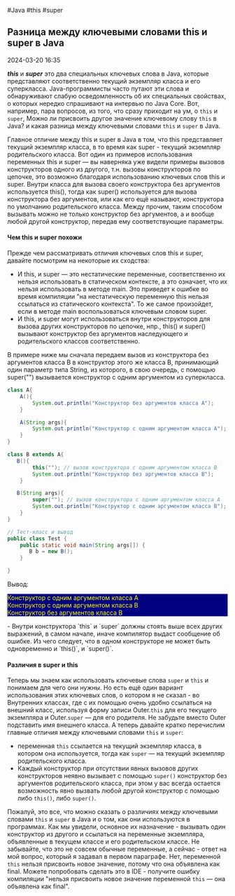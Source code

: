 
#Java #this #super
## Разница между ключевыми словами this и super в Java

2024-03-20 16:35

**_this_** и **_super_** это два специальных ключевых слова в Java, которые представляют соответственно текущий экземпляр класса и его суперкласса. Java-программисты часто путают эти слова и обнаруживают слабую осведомленность об их специальных свойствах, о которых нередко спрашивают на интервью по Java Сore. Вот, например, пара вопросов, из того, что сразу приходит на ум, о `this` и `super`, Можно ли присвоить другое значение ключевому слову `this` в Java? и какая разница между ключевыми словами `this` и `super` в Java.

 Главное отличие между this и super в Java в том, что this представляет текущий экземпляр класса, в то время как super - текущий экземпляр родительского класса. Вот один из примеров использования переменных this и super — вы наверняка уже видели примеры вызовов конструкторов одного из другого, т.н. вызовы конструкторов по цепочке, это возможно благодаря использованию ключевых слов this и super. Внутри класса для вызова своего конструктора без аргументов используется this(), тогда как super() используется для вызова конструктора без аргументов, или как его ещё называют, конструктора по умолчанию родительского класса. Между прочим, таким способом вызывать можно не только конструктор без аргументов, а и вообще любой другой конструктор, передав ему соответствующие параметры.

#### Чем this и super похожи 

Прежде чем рассматривать отличия ключевых слов this и super, давайте посмотрим на некоторые их сходства:
- И this, и super — это нестатические переменные, соответственно их нельзя использовать в статическом контексте, а это означает, что их нельзя использовать в методе main. Это приведет к ошибке во время компиляции "на нестатическую переменную this нельзя ссылаться из статического контекста". То же самое произойдет, если в методе main воспользоваться ключевым словом super.
- И this, и super могут использоваться внутри конструкторов для вызова других конструкторов по цепочке, нпр., this() и super() вызывают конструктор без аргументов наследующего и родительского классов соответственно.

В примере ниже мы сначала передаем вызов из конструктора без аргументов класса B в конструктор этого же класса B, принимающий один параметр типа String, из которого, в свою очередь, с помощью super("") вызывается конструктор с одним аргументом из суперкласса.

```java
class A{
    A(){
        System.out.println("Конструктор без аргументов класса A");
    }

    A(String args){
        System.out.println("Конструктор с одним аргументом класса A");
    }
}

class B extends A{
   B(){
        this(""); // вызов конструктора с одним аргументом класса B
        System.out.println("Конструктор без аргументов класса B");
    }

   B(String args){
        super(""); // вызов конструктора с одним аргументом класса A
        System.out.println("Конструктор с одним аргументом класса B");
    }
}

// Тест-класс и вывод
public class Test {
    public static void main(String args[]) {
       B b = new B();
    }

}
```
Вывод:
<p style="background-color: navy; color: yellow">
Конструктор с одним аргументом класса A<br>
Конструктор с одним аргументом класса B<br>
Конструктор без аргументов класса B</p>
- Внутри конструктора `this` и `super` должны стоять выше всех других выражений, в самом начале, иначе компилятор выдаст сообщение об ошибке. Из чего следует, что в одном конструкторе не может быть одновременно и `this()`, и `super()`.

#### Различия в super и this

Теперь мы знаем как использовать ключевые слова `super` и `this` и понимаем для чего они нужны. Но есть ещё один вариант использования этих ключевых слов, о котором я не сказал - во Внутренних классах, где с их помощью очень удобно ссылаться на внешний класс, используя форму записи Outer.`this` для его текущего экземпляра и Outer.`super` — для его родителя. Не забудьте вместо Outer подставить имя внешнего класса. А теперь давайте кратко перечислим главные отличия между ключевыми словами `this` и `super`:
- переменная `this` ссылается на текущий экземпляр класса, в котором она используется, тогда как `super` — на текущий экземпляр родительского класса.
- Каждый конструктор при отсутствии явных вызовов других конструкторов неявно вызывает с помощью `super()` конструктор без аргументов родительского класса, при этом у вас всегда остается возможность явно вызвать любой другой конструктор с помощью либо `this()`, либо `super()`.

Пожалуй, это все, что можно сказать о различиях между ключевыми словами `this` и `super` в Java и о том, как они используются в программах. Как мы увидели, основное их назначение - вызывать один конструктор из другого и ссылаться на переменные экземпляра, объявленные в текущем классе и его родительском классе. Не забывайте, что это не совсем обычные переменные, а сейчас - ответ на мой вопрос, который я задавал в первом параграфе. Нет, переменной `this` нельзя присвоить новое значение, потому что она объявлена как final. Можете попробовать сделать это в IDE - получите ошибку компиляции "нельзя присвоить новое значение переменной `this` — она объявлена как final".